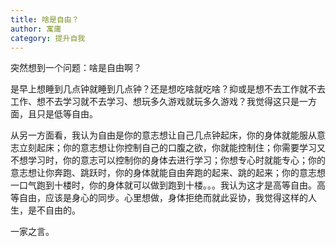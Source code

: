 ```yaml
---
title: 啥是自由？
author: 寓庸
category: 提升自我
---
```

突然想到一个问题：啥是自由啊？

是早上想睡到几点钟就睡到几点钟？还是想吃啥就吃啥？抑或是想不去工作就不去工作、想不去学习就不去学习、想玩多久游戏就玩多久游戏？我觉得这只是一方面，且只是低等自由。  

从另一方面看，我认为自由是你的意志想让自己几点钟起床，你的身体就能服从意志立刻起床；你的意志想让你控制自己的口腹之欲，你就能控制住；你需要学习又不想学习时，你的意志可以控制你的身体去进行学习；你想专心时就能专心；你的意志想让你奔跑、跳跃时，你的身体就能自由奔跑的起来、跳的起来；你的意志想一口气跑到十楼时，你的身体就可以做到跑到十楼。。。我认为这才是高等自由。高等自由，应该是身心的同步。心里想做，身体拒绝而就此妥协，我觉得这样的人生，是不自由的。  

一家之言。